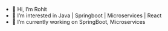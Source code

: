 - 👋 Hi, I’m Rohit
- 👀 I’m interested in Java | Springboot | Microservices | React
- 🌱 I’m currently working on SpringBoot, Microservices
  

<!---
broogle/broogle is a ✨ special ✨ repository because its `README.md` (this file) appears on your GitHub profile.
You can click the Preview link to take a look at your changes.
--->
